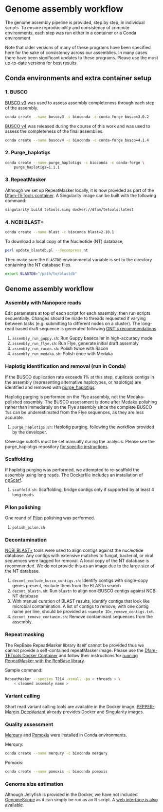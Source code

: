 # Genome assembly workflow
The genome assembly pipeline is provided, step by step, in individual scripts. To ensure reproducibility and consistency of compute environments, each step was run either in a container or a Conda environment.

Note that older versions of many of these programs have been specified here for the sake of consistency across our assemblies. In many cases there have been significant updates to these programs. Please use the most up-to-date versions for best results.

## Conda environments and extra container setup

### 1. BUSCO

[BUSCO v3](https://gitlab.com/ezlab/busco/-/tree/3.0.2) was used to assess assembly completeness through each step of the assembly. 

```bash
conda create --name buscov3 -c bioconda -c conda-forge busco=3.0.2
```

[BUSCO v4](https://gitlab.com/ezlab/busco/-/tree/4.1.4) was released during the course of this work and was used to assess the completeness of the final assemblies.

```bash
conda create --name buscov4 -c bioconda -c conda-forge busco=4.1.4
```

### 2. Purge_haplotigs

```bash
conda create --name purge_haplotigs -c bioconda -c conda-forge \
    purge_haplotigs=1.1.1
```

### 3. RepeatMasker
Although we set up RepeatMasker locally, it is now provided as part of the [Dfam-TETools container](https://github.com/Dfam-consortium/TETools). A Singularity image can be built with the following command:

```bash
singularity build tetools.simg docker://dfam/tetools:latest
```

### 4. NCBI BLAST+

```bash
conda create --name blast -c bioconda blast=2.10.1
```

To download a local copy of the Nucleotide (NT) database,

```bash
perl update_blastdb.pl --decompress nt
```

Then make sure the `BLASTDB` environmental variable is set to the directory containing the NT database files.
```bash
export BLASTDB="/path/to/blastdb"
```

## Genome assembly workflow

### Assembly with Nanopore reads
Edit parameters at top of each script for each assembly, then run scripts sequentially. Changes should be made to threads requested if varying between tasks (e.g. submitting to different nodes on a cluster). The long-read based draft sequence is generated following [ONT's recommendations](https://nanoporetech.github.io/medaka/draft_origin.html#how-should-i-create-my-draft-sequence).
1. `assembly_run_guppy.sh`: Run Guppy basecaller in high-accuracy mode
1. `assembly_run_flye.sh`: Run Flye, generate initial draft assembly
1. `assembly_run_racon.sh`: Polish twice with Racon
1. `assembly_run_medaka.sh`: Polish once with Medaka

### Haplotig identification and removal (run in Conda)
If the BUSCO duplication rate exceeds 1% at this step, duplicate contigs in the assembly (representing alternative haplotypes, or haplotigs) are identified and removed with [purge_haplotigs](https://bitbucket.org/mroachawri/purge_haplotigs/src/master/). 

Haplotig purging is performed on the Flye assembly, not the Medaka-polished assembly. The BUSCO assessment is done after Medaka polishing rather than immediately on the Flye assembly since the complete BUSCO %s can be underestimated from the Flye sequences, as they are less accurate.

1. `purge_haplotigs.sh`: Haplotig purging, following the workflow provided by the developer. 

Coverage cutoffs must be set manually during the analysis. Please see the purge_haplotigs repository [for specific instructions](https://bitbucket.org/mroachawri/purge_haplotigs/wiki/Tutorial).

### Scaffolding
If haplotig purging was performed, we attempted to re-scaffold the assembly using long reads. The Dockerfile includes an installation of [npScarf](https://github.com/mdcao/npScarf).

1. `scaffold.sh`: Scaffolding, bridge contigs only if supported by at least 4 long reads

### Pilon polishing
One round of [Pilon](https://github.com/broadinstitute/pilon) polishing was performed. 

1. `polish_pilon.sh`

### Decontamination
[NCBI BLAST+](https://ftp.ncbi.nlm.nih.gov/blast/executables/blast+/LATEST/) tools were used to align contigs against the nucleotide database. Any contigs with extensive matches to fungal, bacterial, or viral sequences were tagged for removal. A local copy of the NT database is recommended. We do not provide this as an image due to the large size of the NT database.

1. `decont_exclude_busco_contigs.sh`: Identify contigs with single-copy genes present, exclude them from the BLASTn search
1. `decont_blastn.sh`: Run `blastn` to align non-BUSCO contigs against NCBI NT database
1. With manual curation of BLAST results, identify contigs that look like microbial contamination. A list of contigs to remove, with one contig name per line, should be provided as `<sample ID>_remove_contigs.txt`.
1. `decont_remove_contamin.sh`: Remove contaminant sequences from the assembly.

### Repeat masking
The RepBase RepeatMasker library itself cannot be provided thus we cannot provide a self-contained repeatMasker image. Please use the [Dfam-TETools Docker Container](https://github.com/Dfam-consortium/TETools#using-the-container) and follow their instructions for [running RepeatMasker with the RepBase library](https://github.com/Dfam-consortium/TETools#using-repbase-repeatmasker-edition).

Sample command:
```bash
RepeatMasker --species 7214 -xsmall -pa < threads > \
    < cleaned assembly name >
```

### Variant calling
Short read variant calling tools are available in the Docker image. [PEPPER-Margin-DeepVariant](https://github.com/kishwarshafin/pepper) already provides Docker and Singularity images.

### Quality assessment
[Merqury](https://github.com/marbl/merqury) and [Pomoxis](https://github.com/nanoporetech/pomoxis) were installed in Conda environments.

Merqury:
```bash
conda create --name merqury -c bioconda merqury
```

Pomoxis:
```bash
conda create --name pomoxis -c bioconda pomoxis
```

### Genome size estimation
Although Jellyfish is provided in the Docker, we have not included [GenomeScope](https://github.com/schatzlab/genomescope) as it can simply be run as an R script. A [web interface is also available](http://qb.cshl.edu/genomescope/).